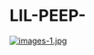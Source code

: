 # LIL-PEEP-
[![images-1.jpg](https://i.postimg.cc/Ssw9CVRZ/images-1.jpg)](https://postimg.cc/cgB6NRQY)
